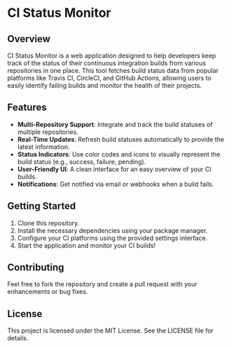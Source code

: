 # CI Status Monitor

## Overview
CI Status Monitor is a web application designed to help developers keep track of the status of their continuous integration builds from various repositories in one place. This tool fetches build status data from popular platforms like Travis CI, CircleCI, and GitHub Actions, allowing users to easily identify failing builds and monitor the health of their projects.

## Features
- **Multi-Repository Support**: Integrate and track the build statuses of multiple repositories.
- **Real-Time Updates**: Refresh build statuses automatically to provide the latest information.
- **Status Indicators**: Use color codes and icons to visually represent the build status (e.g., success, failure, pending).
- **User-Friendly UI**: A clean interface for an easy overview of your CI builds.
- **Notifications**: Get notified via email or webhooks when a build fails.

## Getting Started
1. Clone this repository.
2. Install the necessary dependencies using your package manager.
3. Configure your CI platforms using the provided settings interface.
4. Start the application and monitor your CI builds!

## Contributing
Feel free to fork the repository and create a pull request with your enhancements or bug fixes.

## License
This project is licensed under the MIT License. See the LICENSE file for details.